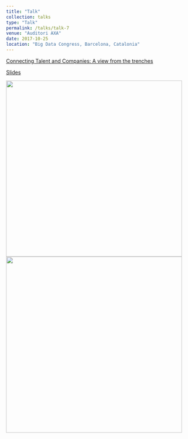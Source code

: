 ```yaml
---
title: "Talk"
collection: talks
type: "Talk"
permalink: /talks/talk-7
venue: "Auditori AXA"
date: 2017-10-25
location: "Big Data Congress, Barcelona, Catalonia"
---
```


[Connecting Talent and Companies: A view from the trenches](https://bigdatacongress.barcelona/programa/)

[Slides](https://github.com/algorismes/algorismes.github.io/blob/master/_talks/BigDataCongress2017.pdf)

<img src="https://raw.githubusercontent.com/algorismes/algorismes.github.io/master/images/bd2017-1.png" width="480">

<img src="https://raw.githubusercontent.com/algorismes/algorismes.github.io/master/images/bd2017-2.jpg" width="480">
